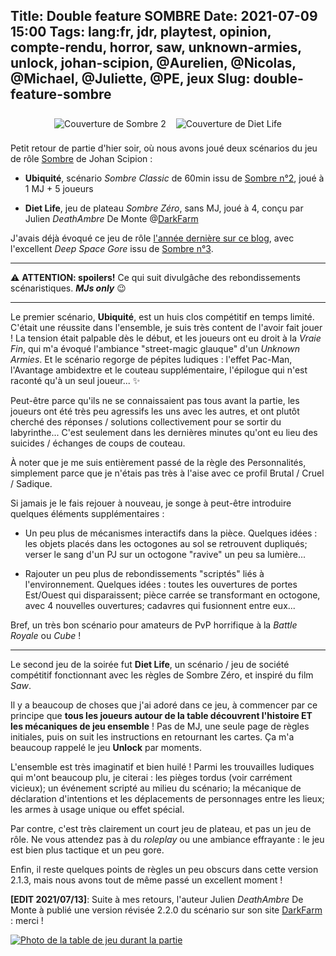Title: Double feature SOMBRE
Date: 2021-07-09 15:00
Tags: lang:fr, jdr, playtest, opinion, compte-rendu, horror, saw, unknown-armies, unlock, johan-scipion, @Aurelien, @Nicolas, @Michael, @Juliette, @PE, jeux
Slug: double-feature-sombre
---

<div class="side-by-side">
  <img alt="Couverture de Sombre 2" src="images/2021/07/Sombre2.jpg">
  <img alt="Couverture de Diet Life" src="images/2021/07/Sombre-DietLife.jpg">
</div>

Petit retour de partie d'hier soir, où nous avons joué deux scénarios du jeu de rôle [Sombre](https://www.terresetranges.net/sombre.html) de Johan Scipion :

* **Ubiquité**, scénario _Sombre Classic_ de 60min issu de [Sombre n°2](https://www.terresetranges.net/forums/viewtopic.php?pid=7439#p7439), joué à 1 MJ + 5 joueurs

* **Diet Life**, jeu de plateau _Sombre Zéro_, sans MJ, joué à 4,
conçu par Julien _DeathAmbre_ De Monte @[DarkFarm](http://arkhive.free.fr)

J'avais déjà évoqué ce jeu de rôle [l'année dernière sur ce blog](espace-profond-et-sanglant.html),
avec l'excellent _Deep Space Gore_ issu de [Sombre n°3](https://www.terresetranges.net/forums/viewtopic.php?pid=10545#p10545).

---

⚠️ **ATTENTION: spoilers!** Ce qui suit divulgâche des rebondissements scénaristiques. _**MJs only**_ 😉

---

Le premier scénario, **Ubiquité**, est un huis clos compétitif en temps limité.
C'était une réussite dans l'ensemble, je suis très content de l'avoir fait jouer !
La tension était palpable dès le début, et les joueurs ont eu droit à la _Vraie Fin_,
qui m'a évoqué l'ambiance "street-magic glauque" d'un _Unknown Armies_.
Et le scénario regorge de pépites ludiques : l'effet Pac-Man, l'Avantage ambidextre et le couteau supplémentaire,
l'épilogue qui n'est raconté qu'à un seul joueur... ✨

Peut-être parce qu'ils ne se connaissaient pas tous avant la partie,
les joueurs ont été très peu agressifs les uns avec les autres,
et ont plutôt cherché des réponses / solutions collectivement pour se sortir du labyrinthe...
C'est seulement dans les dernières minutes qu'ont eu lieu des suicides / échanges de coups de couteau.

À noter que je me suis entièrement passé de la règle des Personnalités,
simplement parce que je n'étais pas très à l'aise avec ce profil Brutal / Cruel / Sadique.

Si jamais je le fais rejouer à nouveau, je songe à peut-être introduire quelques éléments supplémentaires :

* Un peu plus de mécanismes interactifs dans la pièce. Quelques idées : les objets placés dans les octogones au sol se retrouvent dupliqués; verser le sang d'un PJ sur un octogone "ravive" un peu sa lumière...

* Rajouter un peu plus de rebondissements "scriptés" liés à l'environnement. Quelques idées : toutes les ouvertures de portes Est/Ouest qui disparaissent; pièce carrée se transformant en octogone, avec 4 nouvelles ouvertures; cadavres qui fusionnent entre eux...

Bref, un très bon scénario pour amateurs de PvP horrifique à la _Battle Royale_ ou _Cube_ !

---

Le second jeu de la soirée fut **Diet Life**,
un scénario / jeu de société compétitif fonctionnant avec les règles de Sombre Zéro,
et inspiré du film _Saw_.

Il y a beaucoup de choses que j'ai adoré dans ce jeu,
à commencer par ce principe que **tous les joueurs autour de la table découvrent l'histoireET les mécaniques de jeu ensemble** !
Pas de MJ, une seule page de règles initiales, puis on suit les instructions en retournant les cartes.
Ça m'a beaucoup rappelé le jeu **Unlock** par moments.

L'ensemble est très imaginatif et bien huilé !
Parmi les trouvailles ludiques qui m'ont beaucoup plu, je citerai : les pièges tordus (voir carrément vicieux);
un événement scripté au milieu du scénario; la mécanique de déclaration d'intentions et les déplacements de personnages entre les lieux; les armes à usage unique ou effet spécial.

Par contre, c'est très clairement un court jeu de plateau, et pas un jeu de rôle.
Ne vous attendez pas à du _roleplay_ ou une ambiance effrayante :
le jeu est bien plus tactique et un peu gore.

Enfin, il reste quelques points de règles un peu obscurs dans cette version 2.1.3,
mais nous avons tout de même passé un excellent moment !

**[EDIT 2021/07/13]**: Suite à mes retours, l'auteur Julien _DeathAmbre_ De Monte à publié une version révisée 2.2.0 du scénario sur son site [DarkFarm](http://arkhive.free.fr/) : merci !

[![Photo de la table de jeu durant la partie](images/2021/07/DietLife-session.jpg)](images/2021/07/DietLife-session.jpg)

<style>
.side-by-side {
  display: flex;
  justify-content: center;
  align-items: center;
  flex-flow: wrap;
}
.side-by-side > * {
  padding: .5rem;
}
</style>
